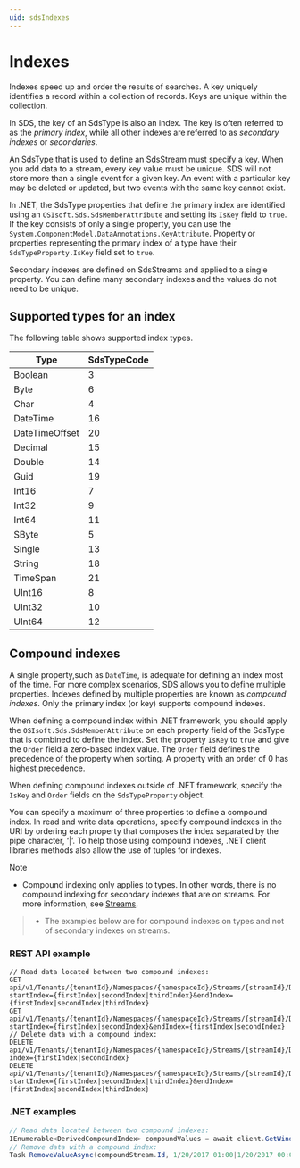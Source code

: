 ```yaml
---
uid: sdsIndexes
---
```


# Indexes

Indexes speed up and order the results of searches. A key uniquely identifies a record within a collection of records. Keys are unique within the collection.

In SDS, the key of an SdsType is also an index. The key is often referred to as the *primary index*, while all other indexes are referred to as *secondary indexes* or *secondaries*.

An SdsType that is used to define an SdsStream must specify a key. When you add data to a stream, every key value must be unique. SDS will not store more than a single event for a given key. An event with a particular key may be deleted or updated, but two events with the same key cannot exist.

In .NET, the SdsType properties that define the primary index are identified using an `OSIsoft.Sds.SdsMemberAttribute` and setting its `IsKey` field to `true`. If the key consists of only a single property, you can use the `System.ComponentModel.DataAnnotations.KeyAttribute`. Property or properties representing the primary index of a type have their `SdsTypeProperty.IsKey` field set to `true`.

Secondary indexes are defined on SdsStreams and applied to a single property. You can define many secondary indexes and the values do not need to be unique.

## Supported types for an index

The following table shows supported index types.

Type                     | SdsTypeCode
-----------------------  | -----
Boolean                  | 3
Byte                     | 6
Char                     | 4
DateTime                 | 16
DateTimeOffset           | 20
Decimal                  | 15
Double                   | 14
Guid                     | 19
Int16                    | 7
Int32                    | 9
Int64                    | 11
SByte                    | 5
Single                   | 13
String                   | 18
TimeSpan                 | 21
UInt16                   | 8
UInt32                   | 10
UInt64                   | 12

## Compound indexes

A single property,such as `DateTime`, is adequate for defining an index most of the time. For more complex scenarios, SDS allows you to define multiple properties. Indexes defined by multiple properties are known as *compound indexes*. Only the primary index (or key) supports compound indexes.

When defining a compound index within .NET framework, you should apply the `OSIsoft.Sds.SdsMemberAttribute` 
on each property field of the SdsType that is combined to define the index. Set the property ``IsKey`` to `true` and give the `Order` field a zero-based index value. The `Order` field defines the precedence of the property when sorting. A property with an order of 0 has highest precedence.

When defining compound indexes outside of .NET framework, specify the `IsKey` and `Order` fields
on the `SdsTypeProperty` object.

You can specify a maximum of three properties to define a compound index. In read and write data operations, specify compound indexes in the URI by ordering each property that composes the index separated by the pipe character, ‘|’. To help those using compound indexes, .NET client libraries methods also allow the use of tuples for indexes.

> [!Note]
> - Compound indexing only applies to types. In other words, there is no compound indexing for secondary indexes that are on streams. For more information, see [Streams](xref:sdsStreams#indexes).

> - The examples below are for compound indexes on types and not of secondary indexes on streams.

### REST API example
```text
// Read data located between two compound indexes:
GET api/v1/Tenants/{tenantId}/Namespaces/{namespaceId}/Streams/{streamId}/Data?startIndex={firstIndex|secondIndex|thirdIndex}&endIndex={firstIndex|secondIndex|thirdIndex}
GET api/v1/Tenants/{tenantId}/Namespaces/{namespaceId}/Streams/{streamId}/Data?startIndex={firstIndex|secondIndex}&endIndex={firstIndex|secondIndex}
// Delete data with a compound index:
DELETE api/v1/Tenants/{tenantId}/Namespaces/{namespaceId}/Streams/{streamId}/Data?index={firstIndex|secondIndex}
DELETE api/v1/Tenants/{tenantId}/Namespaces/{namespaceId}/Streams/{streamId}/Data?startIndex={firstIndex|secondIndex|thirdIndex}&endIndex={firstIndex|secondIndex|thirdIndex}
```

### .NET examples
```c#
// Read data located between two compound indexes:
IEnumerable<DerivedCompoundIndex> compoundValues = await client.GetWindowValuesAsync<DerivedCompoundIndex>(compoundStream.Id, 1/20/2017 01:00|1/20/2017 00:00, 1/20/2017 02:00|1/20/2017 14:00);
// Remove data with a compound index:
Task RemoveValueAsync(compoundStream.Id, 1/20/2017 01:00|1/20/2017 00:00);
```
